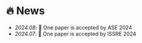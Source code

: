 # 🔥 News
- *2024.08*: 🎉 One paper is accepted by ASE 2024
- *2024.07*: 🎉 One paper is accepted by ISSRE 2024
